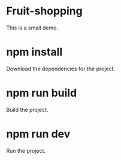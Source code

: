 # Fruit-shopping  
This is a small demo.  
# npm install  
Download the dependencies for the project.  
# npm run build  
Build the project.  
# npm run dev  
Run the project.  
